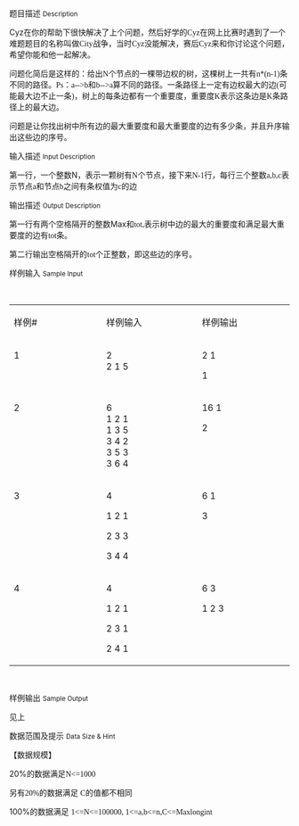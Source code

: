 <div class="panel panel-default">
<div class="area-title">
<span>
题目描述
<small>Description</small>
</span></div>
<div class="panel-body">

<p>Cyz<span style="">在你的帮助下很快解决了上个问题，然后好学的</span><span style="font-family: 'Times New Roman';">Cyz</span><span style="">在网上比赛时遇到了一个难题题目的名称叫做</span><span style="font-family: 'Times New Roman';">City</span><span style="">战争，当时</span><span style="font-family: 'Times New Roman';">Cyz</span><span style="">没能解决，赛后</span><span style="font-family: 'Times New Roman';">Cyz</span><span style="">来和你讨论这个问题，希望你能和他一起解决。</span></p>
<p>问题化简后是这样的：给出<span style="font-family: 'Times New Roman';">N</span><span style="">个节点的一棵带边权的树，这棵树上一共有</span><span style="font-family: 'Times New Roman';">n*(n-1)</span><span style="">条不同的路径。</span><span style="font-family: 'Times New Roman';">Ps</span><span style="">：</span><span style="font-family: 'Times New Roman';">a--&gt;b</span><span style="">和</span><span style="font-family: 'Times New Roman';">b--&gt;a</span><span style="">算不同的路径。一条路径上一定有边权最大的边</span><span style="font-family: 'Times New Roman';">(</span><span style="">可能最大边不止一条</span><span style="font-family: 'Times New Roman';">)</span><span style="">，树上的每条边都有一个重要度，重要度</span><span style="font-family: 'Times New Roman';">K</span><span style="">表示这条边是</span><span style="font-family: 'Times New Roman';">K</span><span style="">条路径上的最大边。</span></p>
<p>问题是让你找出树中所有边的最大重要度和最大重要度的边有多少条，并且升序输出这些边的序号。</p>

</div>
</div>

<div class="panel panel-default">
<div class="area-title">
<span>
输入描述
<small>Input Description</small>
</span></div>
<div class="panel-body">
<p>第一行，一个整数N<span style="">，表示一颗树有</span><span style="font-family: 'Times New Roman';">N</span><span style="">个节点，接下来</span><span style="font-family: 'Times New Roman';">N-1</span><span style="">行，每行三个整数</span><span style="font-family: 'Times New Roman';">a,b,c</span><span style="">表示节点</span><span style="font-family: 'Times New Roman';">a</span><span style="">和节点</span><span style="font-family: 'Times New Roman';">b</span><span style="">之间有条权值为</span><span style="font-family: 'Times New Roman';">c</span><span style="">的边</span></p>

</div>
</div>
<div  class="panel panel-default">
<div class="area-title">
<span>
输出描述
<small>Output Description</small>
</span></div>
<div class="panel-body">

<p class="p15">第一行有两个空格隔开的整数Max<span style="font-family: 宋体;">和</span><span style="font-family: 'Times New Roman';">tot,</span><span style="font-family: 宋体;">表示树中边的最大的重要度和满足最大重要度的边有</span><span style="font-family: 'Times New Roman';">tot</span><span style="font-family: 宋体;">条。</span></p>
<p class="p15">第二行输出空格隔开的<span style="font-family: 'Times New Roman';">tot</span><span style="font-family: 宋体;">个正整数，即这些边的序号。</span></p>

</div>
</div>


<div class="panel panel-default">
<div class="area-title">
<span>
样例输入
<small>Sample Input</small>
</span></div>
<div class="panel-body">
<p> </p>
<table>
<tbody>
<tr>
<td valign="top" width="192">
<p>样例#</p>
</td>
<td valign="top" width="192">
<p>样例输入</p>
</td>
<td valign="top" width="184">
<p>样例输出</p>
</td>
</tr>
<tr>
<td valign="top" width="192">
<p>1</p>
</td>
<td valign="top" width="192">
<p>2<br>2 1 5</p>
</td>
<td valign="top" width="184">
<p>2 1</p>
<p>1</p>
</td>
</tr>
<tr>
<td valign="top" width="192">
<p>2</p>
</td>
<td valign="top" width="192">
<p>6<br>1 2 1<br>1 3 5<br>3 4 2<br>3 5 3<br>3 6 4</p>
</td>
<td valign="top" width="184">
<p>16 1</p>
<p>2</p>
</td>
</tr>
<tr>
<td valign="top" width="192">
<p>3</p>
</td>
<td valign="top" width="192">
<p>4</p>
<p>1 2 1</p>
<p>2 3 3</p>
<p>3 4 4</p>
</td>
<td valign="top" width="184">
<p>6 1</p>
<p>3</p>
</td>
</tr>
<tr>
<td valign="top" width="192">
<p>4</p>
</td>
<td valign="top" width="192">
<p>4</p>
<p>1 2 1</p>
<p>2 3 1</p>
<p>2 4 1</p>
</td>
<td valign="top" width="184">
<p>6 3</p>
<p>1 2 3</p>
</td>
</tr>
</tbody>
</table>
<p> </p>

</div>
</div>

<div class="panel panel-default">
<div class="area-title">
<span>
样例输出
<small>Sample Output</small>
</span></div>
<div class="panel-body">
<p>见上</p>

</div>
</div>

<div class="panel panel-default">
<div class="area-title">
<span>
数据范围及提示
<small>Data Size & Hint</small>
</span></div>
<div class="panel-body">
<p>【数据规模】</p>
<p>20%<span style="">的数据满足</span><span style="font-family: 'Times New Roman';">N&lt;=1000</span></p>
<p>另有<span style="font-family: 'Times New Roman';">20%</span><span style="">的数据满足 </span><span style="font-family: 'Times New Roman';">C</span><span style="">的值都不相同</span></p>
<p>100%<span style="">的数据满足 </span><span style="font-family: 'Times New Roman';">1&lt;=N&lt;=100000, 1&lt;=a,b&lt;=n,C&lt;=Maxlongint</span></p>
</div>
</div>